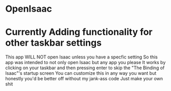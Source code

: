 # OpenIsaac
# Currently Adding functionality for other taskbar settings
This app WILL NOT open Isaac unless you have a specfic setting
So this app was intended to not only open Isaac but any app you please
It works by clicking on your taskbar and then pressing enter to skip the "The Binding of Isaac"'s startup screen
You can customize this in any way you want but honestly you'd be better off without my jank-ass code
Just make your own shit
